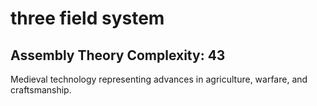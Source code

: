 # three field system

## Assembly Theory Complexity: 43
Medieval technology representing advances in agriculture, warfare, and craftsmanship.
